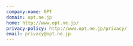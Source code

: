 ```yaml
---
company-name: OPT
domain: opt.ne.jp
home: http://www.opt.ne.jp/
privacy-policy: http://www.opt.ne.jp/privacy/
email: privacy@opt.ne.jp
---
```




